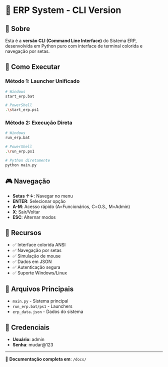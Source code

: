 # 📱 ERP System - CLI Version

## 🎯 Sobre
Esta é a **versão CLI (Command Line Interface)** do Sistema ERP, desenvolvida em Python puro com interface de terminal colorida e navegação por setas.

## 🚀 Como Executar

### Método 1: Launcher Unificado
```bash
# Windows
start_erp.bat

# PowerShell
.\start_erp.ps1
```

### Método 2: Execução Direta
```bash
# Windows
run_erp.bat

# PowerShell
.\run_erp.ps1

# Python diretamente
python main.py
```

## 🎮 Navegação
- **Setas ↑↓**: Navegar no menu
- **ENTER**: Selecionar opção
- **A-M**: Acesso rápido (A=Funcionários, C=O.S., M=Admin)
- **X**: Sair/Voltar
- **ESC**: Alternar modos

## 🔧 Recursos
- ✅ Interface colorida ANSI
- ✅ Navegação por setas
- ✅ Simulação de mouse
- ✅ Dados em JSON
- ✅ Autenticação segura
- ✅ Suporte Windows/Linux

## 📁 Arquivos Principais
- `main.py` - Sistema principal
- `run_erp.bat/ps1` - Launchers
- `erp_data.json` - Dados do sistema

## 🔐 Credenciais
- **Usuário**: admin
- **Senha**: mudar@123

---
📖 **Documentação completa em**: `/docs/`
